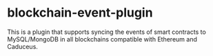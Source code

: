 # blockchain-event-plugin
This is a plugin that supports syncing the events of smart contracts to MySQL/MongoDB in all blockchains compatible with Ethereum and Caduceus.
